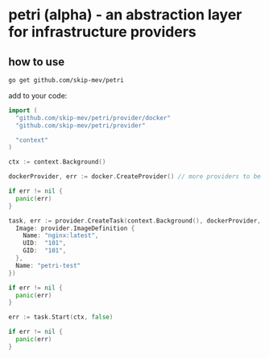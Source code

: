 # petri (alpha) - an abstraction layer for infrastructure providers

## how to use

```bash
go get github.com/skip-mev/petri
```

add to your code:

```go
import (
  "github.com/skip-mev/petri/provider/docker"
  "github.com/skip-mev/petri/provider"

  "context"
)

ctx := context.Background()

dockerProvider, err := docker.CreateProvider() // more providers to be added later

if err != nil {
  panic(err)
}

task, err := provider.CreateTask(context.Background(), dockerProvider, provider.TaskDefinition{
  Image: provider.ImageDefinition {
    Name: "nginx:latest",
    UID:  "101",
    GID:  "101",
  },
  Name: "petri-test"
})

if err != nil {
  panic(err)
}

err := task.Start(ctx, false)

if err != nil {
  panic(err)
}
```
